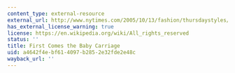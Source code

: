 ```yaml
---
content_type: external-resource
external_url: http://www.nytimes.com/2005/10/13/fashion/thursdaystyles/13BANKS.html
has_external_license_warning: true
license: https://en.wikipedia.org/wiki/All_rights_reserved
status: ''
title: First Comes the Baby Carriage
uid: a4642f4e-bf61-4097-b285-2e32fde2e48c
wayback_url: ''
---
```


